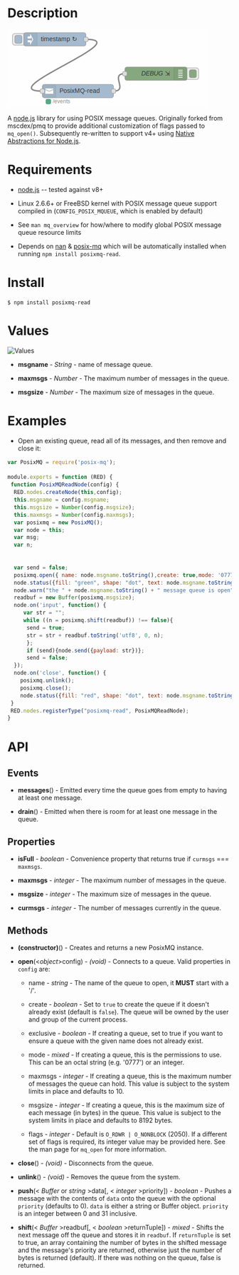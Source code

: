 Description
===========

![PosixMQ-flow](https://raw.githubusercontent.com/DE7GK35/PosixMQ-read/master/PosixMQ-flow.png)

A [node.js](http://nodejs.org/) library for using POSIX message queues. Originally forked from mscdex/pmq to provide additional customization of flags passed to `mq_open()`. Subsequently re-written to support v4+ using [Native Abstractions for Node.js](https://github.com/nodejs/nan).


Requirements
============

* [node.js](http://nodejs.org/) -- tested against v8+

* Linux 2.6.6+ or FreeBSD kernel with POSIX message queue support compiled in (`CONFIG_POSIX_MQUEUE`, which is enabled by default)

* See `man mq_overview` for how/where to modify global POSIX message queue resource limits

* Depends on [nan](https://www.npmjs.com/package/nan) & [posix-mq](https://www.npmjs.com/package/posix-mq) which will be automatically installed when running `npm install posixmq-read`.

Install
=======

```shell
$ npm install posixmq-read
```
Values
========

![Values](!https://raw.githubusercontent.com/DE7GK35/PosixMQ-read/master/editValues.png)

* **msgname** - _String_ - name of message queue.

* **maxmsgs** - _Number_ - The maximum number of messages in the queue.

* **msgsize** - _Number_ - The maximum size of messages in the queue.

Examples
========


* Open an existing queue, read all of its messages, and then remove and close it:

```javascript
var PosixMQ = require('posix-mq');

module.exports = function (RED) {    
 function PosixMQReadNode(config) {
  RED.nodes.createNode(this,config);
  this.msgname = config.msgname;
  this.msgsize = Number(config.msgsize);
  this.maxmsgs = Number(config.maxmsgs);
  var posixmq = new PosixMQ();
  var node = this;
  var msg;
  var n;
 

  var send = false;
  posixmq.open({ name: node.msgname.toString(),create: true,mode: '0777',maxmsgs: node.maxmsgs, msgsize: node.msgsize });
  node.status({fill: "green", shape: "dot", text: node.msgname.toString()});
  node.warn("the " + node.msgname.toString() + " message queue is open");
  readbuf = new Buffer(posixmq.msgsize);
  node.on('input', function() { 
     var str = "";
     while ((n = posixmq.shift(readbuf)) !== false){
      send = true;
      str = str + readbuf.toString('utf8', 0, n);
      };
      if (send){node.send({payload: str})};
      send = false;
  });
  node.on('close', function() { 
    posixmq.unlink();
    posixmq.close();
    node.status({fill: "red", shape: "dot", text: node.msgname.toString()});});
 }
 RED.nodes.registerType("posixmq-read", PosixMQReadNode);
}
```



API
===

Events
------

* **messages**() - Emitted every time the queue goes from empty to having at least one message.

* **drain**() - Emitted when there is room for at least one message in the queue.

Properties 
----------------------

* **isFull** - _boolean_ - Convenience property that returns true if `curmsgs` === `maxmsgs`.

* **maxmsgs** - _integer_ - The maximum number of messages in the queue.

* **msgsize** - _integer_ - The maximum size of messages in the queue.

* **curmsgs** - _integer_ - The number of messages currently in the queue.

Methods
-------

* **(constructor)**() - Creates and returns a new PosixMQ instance.

* **open**(<_object_>config) - _(void)_ - Connects to a queue. Valid properties in `config` are:

    * name - _string_ - The name of the queue to open, it **MUST** start with a '/'.

    * create - _boolean_ - Set to `true` to create the queue if it doesn't already exist (default is `false`). The queue will be owned by the user and group of the current process.

    * exclusive - _boolean_ - If creating a queue, set to true if you want to ensure a queue with the given name does not already exist.

    * mode - _mixed_ - If creating a queue, this is the permissions to use. This can be an octal string (e.g. '0777') or an integer.

    * maxmsgs - _integer_ - If creating a queue, this is the maximum number of messages the queue can hold. This value is subject to the system limits in place and defaults to 10.

    * msgsize - _integer_ - If creating a queue, this is the maximum size of each message (in bytes) in the queue. This value is subject to the system limits in place and defaults to 8192 bytes.

    * flags - _integer_ - Default is `O_RDWR | O_NONBLOCK` (2050). If a different set of flags is required, its integer value may be provided here. See the man page for `mq_open` for more information.
    
* **close**() - _(void)_ - Disconnects from the queue.

* **unlink**() - _(void)_ - Removes the queue from the system.

* **push**(< _Buffer_ or _string_ >data[, < _integer_ >priority]) - _boolean_ - Pushes a message with the contents of `data` onto the queue with the optional `priority` (defaults to 0). `data` is either a string or Buffer object. `priority` is an integer between 0 and 31 inclusive.

* **shift**(< _Buffer_ >readbuf[, < _boolean_ >returnTuple]) - _mixed_ - Shifts the next message off the queue and stores it in `readbuf`. If `returnTuple` is set to true, an array containing the number of bytes in the shifted message and the message's priority are returned, otherwise just the number of bytes is returned (default). If there was nothing on the queue, false is returned.
